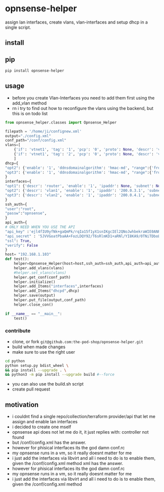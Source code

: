 # opnsense-helper
assign lan interfaces, create vlans, vlan-interfaces and setup dhcp in a single script.
## install 
## pip
```bash
pip install opnsense-helper
```
## usage
- before you create Vlan-Interfaces you need to add them first using the add_vlan method
- rn i try to find out how to reconfigure the vlans using the backend, but this is on todo list
  
```python
from opnsense_helper.classes import Opnsense_Helper

filepath = '/home/ji/confignew.xml'
output="./config.xml"
conf_path="/conf/config.xml"
vlans=[
    {'if': 'vtnet1', 'tag': '1', 'pcp': '0', 'proto': None, 'descr': 'vlan1', 'vlanif': 'vlan0.1'},
    {'if': 'vtnet1', 'tag': '2', 'pcp': '0', 'proto': None, 'descr': 'vlan2', 'vlanif': 'vlan0.2'}
    ]
dhcp={
"opt2": {'enable': '1', 'ddnsdomainalgorithm': 'hmac-md', "range":{'from': '200.0.3.10', '_to': '200.0.3.100'}},
"opt3": {'enable': '1', 'ddnsdomainalgorithm': 'hmac-md', "range":{'from': '200.0.4.10', '_to': '200.0.4.100'}}
}
interfaces={
"opt1": {'descr': 'router', 'enable': '1', 'ipaddr': None, 'subnet': None, 'type': None, 'virtual': None, 'spoofmac': '00:00:00:00:02:01',"interface":"vtnet1"},
"opt2": {'descr': 'vlan1', 'enable': '1', 'ipaddr': '200.0.3.1', 'subnet': '24', 'type': None, 'virtual': None, 'spoofmac': '00:00:00:00:00:01',"interface":"vlan0.1"},
"opt3": {'descr': 'vlan2', 'enable': '1', 'ipaddr': '200.0.4.1', 'subnet': '24', 'type': None, 'virtual': None, 'spoofmac': '00:00:00:00:00:02', "interface":"vlan0.2"}
}
ssh_auth={
"user":"root",
"passw":"opnsense",
}
api_auth={
# ONLY NEED WHEN YOU USE THE API
"api_key" :'ejl4fIU9yfNk+gaQmPk/rqIa15f1yX1snIKgcIEl2QNoJwhbekraWIE0ANRYceh9hey5IFGzlf3da4yJ',
"api_secret" : '5JVVGoatPbaAA+FozLDQY92/T6sRlmKD1+aRNl/YI8KA9/0TNiTDboLveqvd9FU8wFeDo3D3DY5wrUtF',
"ssl": True,
"verify": False
}
host= "192.168.1.103"
def test():
    helper=Opnsense_Helper(host=host,ssh_auth=ssh_auth,api_auth=api_auth,filepath=output, verbose=False)
    helper.add_vlans(vlans)
    #helper.set_vlans(vlans)
    helper.get_conf(conf_path)
    helper.initialize()
    helper.add_Items("interfaces",interfaces)
    helper.add_Items("dhcpd",dhcp)
    helper.save(output)
    helper.put_file(output,conf_path)
    helper.close_con()
    
if __name__ == "__main__":
    test()
```

### contribute
- clone, or fork `git@github.com:the-pod-shop/opnsense-helper.git`
- build when made changes
- make sure to use the right user
```bash
cd python
python setup.py bdist_wheel \
&& pip install --upgrade . \
&& python3 -m pip install --upgrade build #--force 
```
- you can also use the build.sh script
- create pull request

## motivation
- i couldnt find a single repo/collection/terraform provider/api that let me assign and enable lan interfaces
- i decided to create one mself
- opnsense api does not let me do it, it just replies with: controller not found
- but /conf/config.xml has the answer.
- however for phisical interfaces its the god damn conf.rc
- my opnsense runs in a vm, so it really doesnt matter for me
- i just add the interfaces via libvirt and all i need to do is to enable them, given the /conf/config.xml method
xml has the answer.
- however for phisical interfaces its the god damn conf.rc
- my opnsense runs in a vm, so it really doesnt matter for me
- i just add the interfaces via libvirt and all i need to do is to enable them, given the /conf/config.xml method

